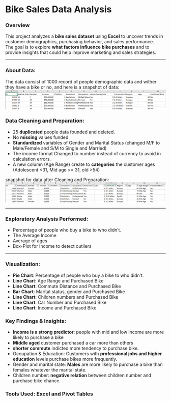# Bike Sales Data Analysis

###  Overview
This project analyzes a **bike sales dataset** using **Excel** to uncover trends in customer demographics, purchasing behavior, and sales performance.  
The goal is to explore **what factors influence bike purchases** and to provide insights that could help improve marketing and sales strategies.

---
### About Data:
The data consist of 1000 record of people demographic data and wither they have a bike or no, and here is a snapshot of data:
![Bike Sales Dashboard](1.png)

### Data Cleaning and Preparation:
-	25 **duplicated** people data founded and deleted.
-	No **missing** values funded
-	**Standardized** variables of Gender and Marital Status (changed M/F to Male/Female and S/M to Single and Married)
-	The income format Changed to number instead of currency to avoid in calculation errors.
-	A new column (Age Range) create to **categories** the customer ages (Adolescent <31, Mid age >= 31, old >54)

snapshot for data after Cleaning and Preparation:
![Bike Sales Dashboard](2.png)

---

### Exploratory Analysis Performed:
-	Percentage of people who buy a bike to who didn’t.
-	The Average Income
-	Average of ages
-	Box-Plot for Income to detect outliers

---

### Visualization:
-	**Pie Chart**: Percentage of people who buy a bike to who didn’t.
-	**Line Char**t: Age Range and Purchased Bike
-	**Line Chart**: Commute Distance and Purchased Bike
-	**Bar Chart**: Marital status, gender and Purchased Bike
-	**Line Chart**: Children numbers and Purchased Bike
-	**Line Chart**: Car Number and Purchased Bike
-	**Line Chart**: Income and Purchased Bike

### Key Findings & Insights:
-	**Income is a strong predictor**: people with mid and low income are more likely to purchase a bike
-	**Middle aged** customer purchased a car more than others
-	**shorter commute** indicted more tendency to purchase bike.
-	Occupation & Education: Customers with **professional jobs and higher education** levels purchase bikes more frequently.
-	Gender and marital state: **Males** are more likely to purchase a bike than females whatever the marital state.
-	 Children number: **negative relation** between children number and purchase bike chance.


### Tools Used: Excel and Pivot Tables
